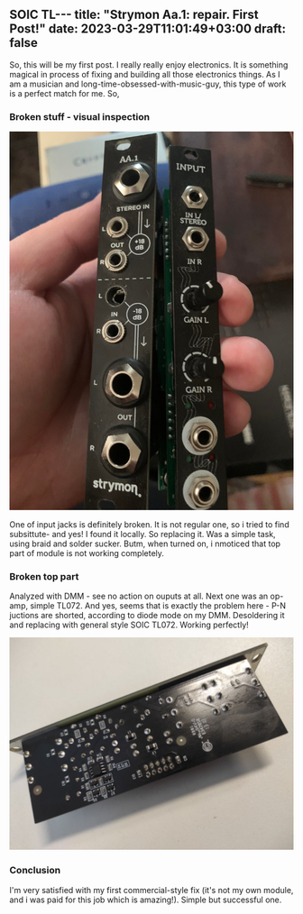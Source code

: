 SOIC TL---
title: "Strymon Aa.1: repair. First Post!"
date: 2023-03-29T11:01:49+03:00
draft: false
---

So, this will be my first post. I really really enjoy electronics. It is something magical in process of fixing and building all those electronics things. As I am a musician and long-time-obsessed-with-music-guy, this type of work is a perfect match for me. So,

### Broken stuff - visual inspection

![Broken](aa1-1.jpeg)

One of input jacks is definitely broken. It is not regular one,  so i tried to find subsittute- and yes! I found it locally. So replacing it.
Was a simple task, using braid and solder sucker. Butm, when turned on, i nmoticed that top part of module is not working completely. 

### Broken top part

Analyzed with DMM - see no action on ouputs at all. Next one was an op-amp, simple TL072. And yes, seems that is exactly the problem here - P-N juctions are shorted, according to diode mode on my DMM. Desoldering it and replacing with general style SOIC TL072.
Working perfectly!

![PCB](aa1-2.jpeg)

### Conclusion

I'm very satisfied with my first commercial-style fix (it's not my own module, and i was paid for this job which is amazing!). Simple but successful one.

